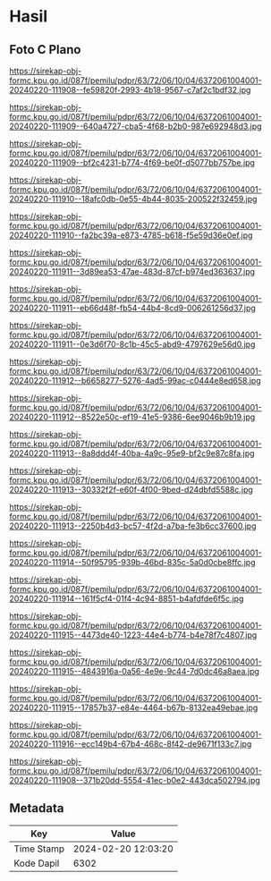 # Hasil

## Foto C Plano

https://sirekap-obj-formc.kpu.go.id/087f/pemilu/pdpr/63/72/06/10/04/6372061004001-20240220-111908--fe59820f-2993-4b18-9567-c7af2c1bdf32.jpg

https://sirekap-obj-formc.kpu.go.id/087f/pemilu/pdpr/63/72/06/10/04/6372061004001-20240220-111909--640a4727-cba5-4f68-b2b0-987e692948d3.jpg

https://sirekap-obj-formc.kpu.go.id/087f/pemilu/pdpr/63/72/06/10/04/6372061004001-20240220-111909--bf2c4231-b774-4f69-be0f-d5077bb757be.jpg

https://sirekap-obj-formc.kpu.go.id/087f/pemilu/pdpr/63/72/06/10/04/6372061004001-20240220-111910--18afc0db-0e55-4b44-8035-200522f32459.jpg

https://sirekap-obj-formc.kpu.go.id/087f/pemilu/pdpr/63/72/06/10/04/6372061004001-20240220-111910--fa2bc39a-e873-4785-b618-f5e59d36e0ef.jpg

https://sirekap-obj-formc.kpu.go.id/087f/pemilu/pdpr/63/72/06/10/04/6372061004001-20240220-111911--3d89ea53-47ae-483d-87cf-b974ed363637.jpg

https://sirekap-obj-formc.kpu.go.id/087f/pemilu/pdpr/63/72/06/10/04/6372061004001-20240220-111911--eb66d48f-fb54-44b4-8cd9-006261256d37.jpg

https://sirekap-obj-formc.kpu.go.id/087f/pemilu/pdpr/63/72/06/10/04/6372061004001-20240220-111911--0e3d6f70-8c1b-45c5-abd9-4797629e56d0.jpg

https://sirekap-obj-formc.kpu.go.id/087f/pemilu/pdpr/63/72/06/10/04/6372061004001-20240220-111912--b6658277-5276-4ad5-99ac-c0444e8ed658.jpg

https://sirekap-obj-formc.kpu.go.id/087f/pemilu/pdpr/63/72/06/10/04/6372061004001-20240220-111912--8522e50c-ef19-41e5-9386-6ee9046b9b19.jpg

https://sirekap-obj-formc.kpu.go.id/087f/pemilu/pdpr/63/72/06/10/04/6372061004001-20240220-111913--8a8ddd4f-40ba-4a9c-95e9-bf2c9e87c8fa.jpg

https://sirekap-obj-formc.kpu.go.id/087f/pemilu/pdpr/63/72/06/10/04/6372061004001-20240220-111913--30332f2f-e60f-4f00-9bed-d24dbfd5588c.jpg

https://sirekap-obj-formc.kpu.go.id/087f/pemilu/pdpr/63/72/06/10/04/6372061004001-20240220-111913--2250b4d3-bc57-4f2d-a7ba-fe3b6cc37600.jpg

https://sirekap-obj-formc.kpu.go.id/087f/pemilu/pdpr/63/72/06/10/04/6372061004001-20240220-111914--50f95795-939b-46bd-835c-5a0d0cbe8ffc.jpg

https://sirekap-obj-formc.kpu.go.id/087f/pemilu/pdpr/63/72/06/10/04/6372061004001-20240220-111914--161f5cf4-01f4-4c94-8851-b4afdfde6f5c.jpg

https://sirekap-obj-formc.kpu.go.id/087f/pemilu/pdpr/63/72/06/10/04/6372061004001-20240220-111915--4473de40-1223-44e4-b774-b4e78f7c4807.jpg

https://sirekap-obj-formc.kpu.go.id/087f/pemilu/pdpr/63/72/06/10/04/6372061004001-20240220-111915--4843916a-0a56-4e9e-9c44-7d0dc46a8aea.jpg

https://sirekap-obj-formc.kpu.go.id/087f/pemilu/pdpr/63/72/06/10/04/6372061004001-20240220-111915--17857b37-e84e-4464-b67b-8132ea49ebae.jpg

https://sirekap-obj-formc.kpu.go.id/087f/pemilu/pdpr/63/72/06/10/04/6372061004001-20240220-111916--ecc149b4-67b4-468c-8f42-de9671f133c7.jpg

https://sirekap-obj-formc.kpu.go.id/087f/pemilu/pdpr/63/72/06/10/04/6372061004001-20240220-111908--371b20dd-5554-41ec-b0e2-443dca502794.jpg


## Metadata

| Key        | Value               |
| ---------- | ------------------- |
| Time Stamp | 2024-02-20 12:03:20 |
| Kode Dapil | 6302                |



